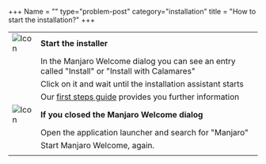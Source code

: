 +++
Name = ""
type="problem-post"
category="installation"
title = "How to start the installation?"
+++

|   |   |
|---|---|
| ![Icon](/img/actions/execute.svg) | **Start the installer** |
|   | In the Manjaro Welcome dialog you can see an entry called "Install" or "Install with Calamares"|
|   | Click on it and wait until the installation assistant starts |
|   | Our [first steps guide](/support/firststeps#install-manjaro) provides you further information |
| ![Icon](/img/actions/information.svg) | **If you closed the Manjaro Welcome dialog** |
|   | Open the application launcher and search for "Manjaro"  |
|   | Start Manjaro Welcome, again.  |
|   |   |
